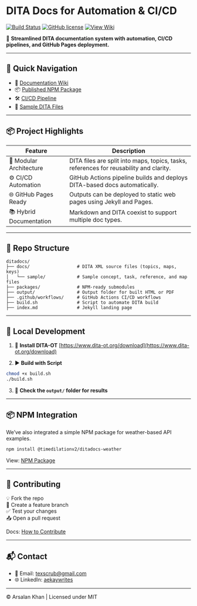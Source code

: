# DITA Docs for Automation & CI/CD

[![Build Status](https://github.com/timedilationv2/ditadocs/actions/workflows/build.yml/badge.svg)](https://github.com/timedilationv2/ditadocs/actions)
[![GitHub license](https://img.shields.io/github/license/timedilationv2/ditadocs)](LICENSE)
[![View Wiki](https://img.shields.io/badge/wiki-docs-blue)](https://github.com/timedilationv2/ditadocs/wiki)

🚀 **Streamlined DITA documentation system with automation, CI/CD pipelines, and GitHub Pages deployment.**

---

## 🧭 Quick Navigation

- 🧾 [Documentation Wiki](https://github.com/timedilationv2/ditadocs/wiki)
- 📦 [Published NPM Package](https://github.com/timedilationv2/ditadocs/pkgs/npm/ditadocs-weather)
- 🛠️ [CI/CD Pipeline](https://github.com/timedilationv2/ditadocs/actions)
- 🧪 [Sample DITA Files](docs/sample)

---

## 📦 Project Highlights

| Feature                     | Description                                                                              |
|-----------------------------|------------------------------------------------------------------------------------------|
| 🧱 Modular Architecture     | DITA files are split into maps, topics, tasks, references for reusability and clarity. |
| ⚙️ CI/CD Automation        | GitHub Actions pipeline builds and deploys DITA-based docs automatically.              |
| 🌐 GitHub Pages Ready       | Outputs can be deployed to static web pages using Jekyll and Pages.                     |
| 📚 Hybrid Documentation     | Markdown and DITA coexist to support multiple doc types.                                |

---

## 📂 Repo Structure

```
ditadocs/
├── docs/                  # DITA XML source files (topics, maps, keys)
│   └── sample/            # Sample concept, task, reference, and map files
├── packages/              # NPM-ready submodules
├── output/                # Output folder for built HTML or PDF
├── .github/workflows/     # GitHub Actions CI/CD workflows
├── build.sh               # Script to automate DITA build
├── index.md               # Jekyll landing page
```

---

## 🧪 Local Development

1. 🔧 **Install DITA-OT**
   [https://www.dita-ot.org/download](https://www.dita-ot.org/download)

2. ▶️ **Build with Script**

```bash
chmod +x build.sh
./build.sh
```

3. 📁 **Check the `output/` folder for results**

---

## 📦 NPM Integration

We’ve also integrated a simple NPM package for weather-based API examples.

```bash
npm install @timedilationv2/ditadocs-weather
```

View: [NPM Package](https://github.com/timedilationv2/ditadocs/pkgs/npm/ditadocs-weather)

---

## 🤝 Contributing

💡 Fork the repo  
🧪 Create a feature branch  
✅ Test your changes  
📤 Open a pull request

Docs: [How to Contribute](https://github.com/timedilationv2/ditadocs/wiki/Contributing)

---

## 📬 Contact

- 📧 Email: [texscrub@gmail.com](mailto:texscrub@gmail.com)
- 🌐 LinkedIn: [aekaywrites](https://www.linkedin.com/in/aekaywrites/)

---

© Arsalan Khan | Licensed under MIT
